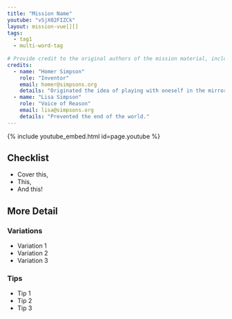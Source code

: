 ```yaml
---
title: "Mission Name"
youtube: "vSjX02FIZCk"
layout: mission-vue[][]
tags:
  - tag1
  - multi-word-tag
  
# Provide credit to the original authors of the mission material, including yourself. Please pay close attention to the empty spaces in front of each entry. 
credits:
  - name: "Homer Simpson"
    role: "Inventor"
    email: homer@simpsons.org
    details: "Originated the idea of playing with oneself in the mirror."
  - mame: "Lisa Simpson"
    role: "Voice of Reason"
    email: lisa@simpsons.org
    details: "Prevented the end of the world."
---
```


<!-- Includes any youtube videos listed in the data section of the page -->
{% include youtube_embed.html id=page.youtube %}

## Checklist

* Cover this,
* This,
* And this! 

## More Detail

### Variations

* Variation 1
* Variation 2
* Variation 3

### Tips

* Tip 1
* Tip 2
* Tip 3

